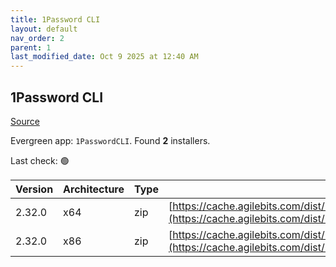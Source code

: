 ```yaml
---
title: 1Password CLI
layout: default
nav_order: 2
parent: 1
last_modified_date: Oct 9 2025 at 12:40 AM
---
```


## 1Password CLI

[Source](https://developer.1password.com/docs/cli/)

Evergreen app: `1PasswordCLI`. Found **2** installers.

Last check: 🟢

| Version | Architecture | Type | URI                                                                                                                                                                  |
| ------- | ------------ | ---- | -------------------------------------------------------------------------------------------------------------------------------------------------------------------- |
| 2.32.0  | x64          | zip  | [https://cache.agilebits.com/dist/1P/op2/pkg/v2.32.0/op_windows_amd64_v2.32.0.zip](https://cache.agilebits.com/dist/1P/op2/pkg/v2.32.0/op_windows_amd64_v2.32.0.zip) |
| 2.32.0  | x86          | zip  | [https://cache.agilebits.com/dist/1P/op2/pkg/v2.32.0/op_windows_386_v2.32.0.zip](https://cache.agilebits.com/dist/1P/op2/pkg/v2.32.0/op_windows_386_v2.32.0.zip)     |
